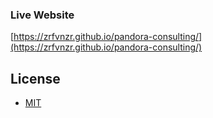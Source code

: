

### Live Website

[https://zrfvnzr.github.io/pandora-consulting/](https://zrfvnzr.github.io/pandora-consulting/)


## License

- [MIT](LICENSE.md)
